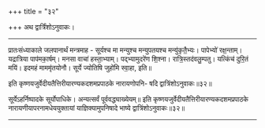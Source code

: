 +++
title = "३२"

+++
अथ द्वार्त्रिंशोऽनुवाकः।
________________________
प्रातःसंध्याकाले जलपानार्थं मन्त्रमाह -
सूर्यश्च मा मन्युश्च मन्युपतयश्च मन्यु॑कृतै॒भ्यः।
पापेभ्यो॑ रक्ष॒न्ताम्। यद्रात्रिया पाप॑मका॒र्षम्।
मनसा वाचा॑ हस्ता॒भ्याम्। पद्भ्यामुदरे॑ण शि॒श्ना।
रात्रि॒स्तद॑वलु॒म्पतु। यत्किंच॑ दुरि॒तं मयि॑। इदमहं
माममृ॑तयोनौ। सूर्ये ज्योतिषि जुहो॑मि स्वा॒हा, इति॥

इति कृष्णयजुर्वेदीयतैत्तिरीयारण्यकदशमप्रपाठके नारायणोपनि-
षदि द्वात्रिंशोऽनुवाकः॥३२॥

सूर्येऽहर्निष्पादके सूर्योपाधिके। अन्यत्सर्वं पूर्ववद्ध्याख्येयम्॥
इति कृष्णयजुर्वेदीयतैत्तिरीयारण्यकदशमप्रपाठके नारायणीयापरनामधेययुक्तायां
याज्ञिक्यामुपनिषादे भाष्ये द्वात्रिंशोऽनुवाकः॥३२॥
________________________
